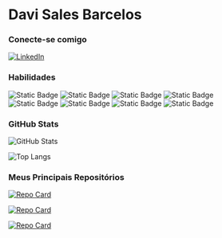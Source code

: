 # Davi Sales Barcelos

### Conecte-se comigo
[![LinkedIn](https://img.shields.io/badge/LinkedIn-DDE392?style=for-the-badge&logo=linkedin&logoColor=7D8570)](https://www.linkedin.com/in/thesalles/)


### Habilidades
![Static Badge](https://img.shields.io/badge/JAVA-DDE392?style=for-the-badge&logo=CoffeeScript&logoColor=504B3A)
![Static Badge](https://img.shields.io/badge/PHP-DDE392?style=for-the-badge&logo=PHP&logoColor=504B3A)
![Static Badge](https://img.shields.io/badge/HTML-DDE392?style=for-the-badge&logo=HTML5&logoColor=504B3A)
![Static Badge](https://img.shields.io/badge/CSS-DDE392?style=for-the-badge&logo=CSS3&logoColor=504B3A)
![Static Badge](https://img.shields.io/badge/JAVASCRIPT-DDE392?style=for-the-badge&logo=JavaScript&logoColor=504B3A)
![Static Badge](https://img.shields.io/badge/Angular2%2B-DDE392?style=for-the-badge&logo=Angular&logoColor=504B3A)
![Static Badge](https://img.shields.io/badge/LARAVEL-DDE392?style=for-the-badge&logo=Laravel&logoColor=504B3A)
![Static Badge](https://img.shields.io/badge/GITHUB-DDE392?style=for-the-badge&logo=GITHUB&logoColor=504B3A)




### GitHub Stats

![GitHub Stats](https://github-readme-stats.vercel.app/api?username=SallesThe&theme=transparent&bg_color=DDE392&border_color=AFBE8F&show_icons=true&icon_color=504B3A&title_color=504B3A&text_color=000&hide_title=true&hide=stars) 

![Top Langs](https://github-readme-stats-git-masterrstaa-rickstaa.vercel.app/api/top-langs/?username=SallesThe&layout=compact&bg_color=DDE392&border_color=AFBE8F&title_color=000&text_color=504B3A)

### Meus Principais Repositórios

[![Repo Card](https://github-readme-stats.vercel.app/api/pin/?username=SallesThe&repo=boletim_alunos&bg_color=DDE392&border_color=AFBE8F&show_icons=true&icon_color=646F58&title_color=000&text_color=000)](https://github.com/SallesThe/boletim_alunos)

[![Repo Card](https://github-readme-stats.vercel.app/api/pin/?username=SallesThe&repo=average_grades&bg_color=DDE392&border_color=AFBE8F&show_icons=true&icon_color=646F58&title_color=000&text_color=000)](https://github.com/SallesThe/boletim_alunos)

[![Repo Card](https://github-readme-stats.vercel.app/api/pin/?username=SallesThe&repo=Osvaldo_Encurta_Link&bg_color=DDE392&border_color=AFBE8F&show_icons=true&icon_color=646F58&title_color=000&text_color=000)](https://github.com/SallesThe/boletim_alunos)
